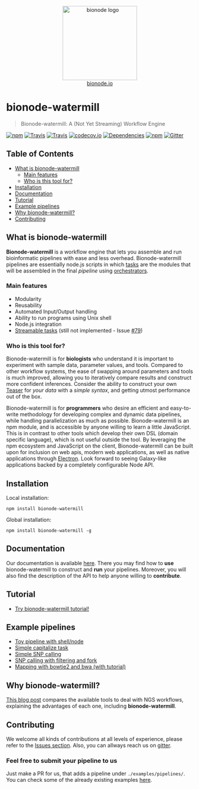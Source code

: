 <p align="center">
  <a href="http://bionode.io">
    <img height="200" width="200" title="bionode" alt="bionode logo" src="https://rawgithub.com/bionode/bionode/master/docs/bionode-logo.min.svg"/>
  </a>
  <br/>
  <a href="http://bionode.io/">bionode.io</a>
</p>

# bionode-watermill

> Bionode-watermill: A (Not Yet Streaming) Workflow Engine

[![npm](https://img.shields.io/npm/v/bionode-watermill.svg?style=flat-square)](http://npmjs.org/package/bionode-watermill)
[![Travis](https://img.shields.io/travis/bionode/bionode-watermill/master.svg?label=master&style=flat-square)](https://travis-ci.org/bionode/bionode-watermill)
[![Travis](https://img.shields.io/travis/bionode/bionode-watermill/dev.svg?label=dev&style=flat-square)](https://travis-ci.org/bionode/bionode-watermill)
[![codecov.io](https://codecov.io/github/bionode/bionode-watermill/coverage.svg?style=flat-square?branch=master)](https://codecov.io/github/bionode/bionode-watermill?branch=master)
[![Dependencies](http://img.shields.io/david/bionode/bionode-watermill.svg?style=flat-square)](http://david-dm.org/bionode/bionode-watermill)
[![npm](https://img.shields.io/npm/dt/bionode-watermill.svg?style=flat-square)](https://www.npmjs.com/package/bionode-watermill)
[![Gitter](https://img.shields.io/gitter/room/nwjs/nw.js.svg?style=flat-square)](https://gitter.im/bionode/bionode-watermill)

## Table of Contents

* [What is bionode-watermill](#what-is-bionode-watermill)
    * [Main features](#main-features)
    * [Who is this tool for?](#who-is-this-tool-for)
* [Installation](#installation)
* [Documentation](#documentation)
* [Tutorial](#tutorial)
* [Example pipelines](#example-pipelines)
* [Why bionode-watermill?](#why-bionode-watermill)
* [Contributing](#contributing)

## What is bionode-watermill

**Bionode-watermill** is a workflow engine that lets you assemble and run 
bioinformatic pipelines with ease and less overhead. Bionode-watermill 
pipelines are 
essentially node.js scripts in which [tasks](docs/BeginnerWalkthrough.md#task) are the modules that will be 
assembled in the final *pipeline* using [orchestrators](docs/BeginnerWalkthrough.md#orchestrators).

### Main features

* Modularity
* Reusability
* Automated Input/Output handling
* Ability to run programs using Unix shell
* Node.js integration
* [Streamable tasks](docs/Task.md#streamable-tasks-potential) (still not 
implemented - Issue [#79](https://github.com/bionode/bionode-watermill/issues/79))

### Who is this tool for?

Bionode-watermill is for **biologists** who understand it is important to 
experiment with sample data, parameter values, and tools. Compared to other 
workflow systems, the ease of swapping around parameters and tools is much 
improved, allowing you to iteratively compare results and construct more 
confident inferences. Consider the ability to construct your own 
[Teaser](https://genomebiology.biomedcentral.com/articles/10.1186/s13059-015-0803-1) 
for *your data* with a *simple syntax*, and getting utmost performance out of the box.


Bionode-watermill is for **programmers** who desire an efficient and 
easy-to-write methodology for developing complex and dynamic data pipelines, 
while handling parallelization as much as possible. Bionode-watermill is an npm 
module, and is accessible by anyone willing to learn a little JavaScript. This 
is in contrast to other tools which develop their own DSL 
(domain specific language), which is not useful outside the tool. By leveraging 
the npm ecosystem and JavaScript on the client, Bionode-watermill can be built 
upon for inclusion on web apis, modern web applications, as well as native 
applications through [Electron](http://electron.atom.io/). Look forward to 
seeing Galaxy-like applications backed by a completely configurable Node API.


## Installation

Local installation:

```npm install bionode-watermill```

Global installation:

```npm install bionode-watermill -g```

## Documentation

Our documentation is available [here](https://thejmazz.gitbooks.io/bionode-watermill/content/). 
There you may find how to **use** bionode-watermill to construct and **run** 
your 
pipelines. Moreover, you will also find the description of the API to help 
anyone 
willing to **contribute**.


## Tutorial

- [Try bionode-watermill tutorial!](https://github.com/bionode/bionode-watermill-tutorial)

## Example pipelines

- [Toy pipeline with shell/node](https://github.com/bionode/bionode-watermill/blob/master/examples/pipelines/pids/pipeline.js)
- [Simple capitalize task](https://github.com/bionode/bionode-watermill/blob/master/examples/pipelines/capitalize/capitalize.js)
- [Simple SNP calling](https://github.com/bionode/bionode-watermill/blob/master/examples/pipelines/variant-calling-simple/pipeline.js)
- [SNP calling with filtering and fork](https://github.com/bionode/bionode-watermill/blob/master/examples/pipelines/variant-calling-filtered/pipeline.js)
- [Mapping with bowtie2 and bwa (with tutorial)](https://github.com/bionode/bionode-watermill/tree/master/examples/pipelines/two-mappers)

## Why bionode-watermill?

[This blog post](https://jmazz.me/blog/NGS-Workflows)
compares the available tools to deal with NGS workflows, explaining the 
advantages of each one, including **bionode-watermill**.


## Contributing
We welcome all kinds of contributions at all levels of experience, please 
refer to 
the [Issues section](https://github.com/bionode/bionode-watermill/issues). 
Also, you can allways reach us on [gitter](https://gitter.im/bionode/bionode-watermill).

### Feel free to submit your pipeline to us

Just make a PR for us, that adds a pipeline under `./examples/pipelines/`. 
You can check some of the already existing examples [here](examples/pipelines).
